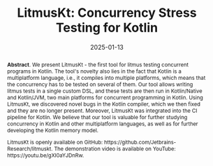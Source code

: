 ---
title: "LitmusKt: Concurrency Stress Testing for Kotlin"
authors: '<i>Denis Lochmelis, Evgenii Moiseenko, Yaroslav Golubev, and Anton Podkopaev</i>'
status: "preprint"
collection: publications
permalink: /publications/2025-01-13-litmuskt
date: 2025-01-13
venue: "<b>arXiv</b>"
pdf: 'https://arxiv.org/abs/2501.07472'
tool: 'https://github.com/Jetbrains-Research/litmuskt'
video: 'https://www.youtube.com/watch?v=gXI0aYJDnRw'
counter_id: 'P6'
abstract: "<p><b>Abstract</b>. We present LitmusKt - the first tool for litmus testing concurrent programs in Kotlin. The tool's novelty also lies in the fact that Kotlin is a multiplatform language, i.e., it compiles into multiple platforms, which means that the concurrency has to be tested on several of them. Our tool allows writing litmus tests in a single custom DSL, and these tests are then run in Kotlin/Native and Kotlin/JVM, two main platforms for concurrent programming in Kotlin. Using LitmusKt, we discovered novel bugs in the Kotlin compiler, which we then fixed and they are no longer present. Moreover, LitmusKt was integrated into the CI pipeline for Kotlin. We believe that our tool is valuable for further studying concurrency in Kotlin and other multiplatform languages, as well as for further developing the Kotlin memory model.</p><p>LitmusKt is openly available on GitHub: https://github.com/Jetbrains-Research/litmuskt. The demonstration video is available on YouTube: https://youtu.be/gXI0aYJDnRw.</p>"
---